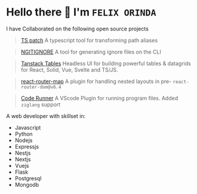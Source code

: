 <!--
### Hi there 👋


**forinda/forinda** is a ✨ _special_ ✨ repository because its `README.md` (this file) appears on your GitHub profile.

Here are some ideas to get you started:

- 🔭 I’m currently working on [agriboost.co.ke](https://agriboost.co.ke)
- 🌱 I’m currently learning ...[Vuejs](https://vuejs.org/)
- 👯 I’m looking to collaborate on ...`{tanstack table, vscode runner, react-router-map}`
- 🤔 I’m looking for help with ...
- 💬 Ask me about ...`[Reactjs, Javascript, Mongodb, ExpressJs, Nestjs, NextJs, Pinia, Redux]`
- 📫 How to reach me: ...[forinda@agriboost.co.ke]
- 😄 Pronouns: He/Him
- ⚡ Fun fact: We learn by building what we don't know

![G](https://wakatime.com/share/@forinda/6f62ca39-72b6-4358-bdb5-8cad33e7c2a9.png)
-->

# Hello there 👋 I'm `FELIX ORINDA`

I have Collaborated on the following open source projects
>  [TS patch](https://github.com/nonara/ts-patch)
> A typescript tool for transforming path aliases

> [NGITIGNORE](https://github.com/forinda/ngitignore)
> A tool for generating ignore files on the CLI

> [Tanstack Tables](https://github.com/TanStack/table)
> Headless UI for building powerful tables & datagrids for React, Solid, Vue, Svelte and TS/JS.

> [react-router-map](https://github.com/forinda/react-router-map)
> A plugin for handling nested layouts in pre- `react-router-dom@v6.4`

> [Code Runner](https://github.com/forinda/vscode-code-runner)
> A VScode Plugin for running program files. Added `ziglang` support

A web developer with skillset in:
- Javascript
- Python
- Nodejs
- Expressjs
- Nestjs
- Nextjs
- Vuejs
- Flask
- Postgresql
- Mongodb
